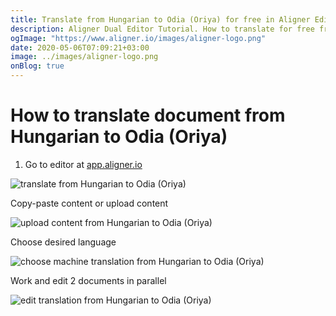 ```yaml
---
title: Translate from Hungarian to Odia (Oriya) for free in Aligner Editor
description: Aligner Dual Editor Tutorial. How to translate for free from Hungarian to Odia (Oriya). Aligner is multilingual document management platform. 
ogImage: "https://www.aligner.io/images/aligner-logo.png"
date: 2020-05-06T07:09:21+03:00
image: ../images/aligner-logo.png
onBlog: true
---
```


# How to translate document from Hungarian to Odia (Oriya)

1. Go to editor at [app.aligner.io](https://app.aligner.io "Aligner App web page")

![translate from Hungarian to Odia (Oriya)](../aligner-blank-editor.png "translate from Hungarian to Odia (Oriya)")

Copy-paste content or upload content

![upload content from Hungarian to Odia (Oriya)](../aligner-uploaded-document.png "upload content from Hungarian to Odia (Oriya)")

Choose desired language

![choose machine translation from Hungarian to Odia (Oriya)](../aligner-language-dropdown.png "choose machine translation from Hungarian to Odia (Oriya)")

Work and edit 2 documents in parallel

![edit translation from Hungarian to Odia (Oriya)](../aligner-double-sitded-editor.png "edit translation from Hungarian to Odia (Oriya)")

